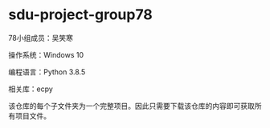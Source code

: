 # sdu-project-group78


78小组成员：吴笑寒

操作系统：Windows 10

编程语言：Python 3.8.5

相关库：ecpy

该仓库的每个子文件夹为一个完整项目。因此只需要下载该仓库的内容即可获取所有项目文件。
